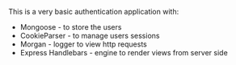 This is a very basic authentication application with:
+ Mongoose - to store the users
+ CookieParser - to manage users sessions
+ Morgan - logger to view http requests
+ Express Handlebars - engine to render views from server side

